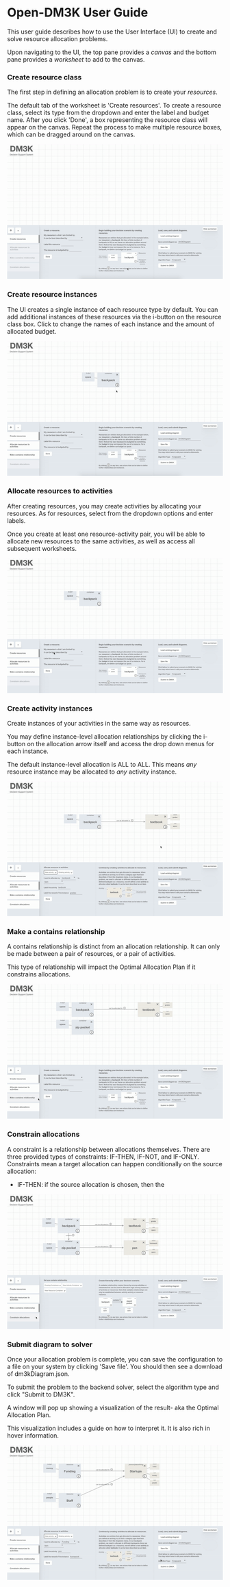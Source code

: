 # Open-DM3K User Guide #

This user guide describes how to use the User Interface (UI) to create and solve resource allocation problems.

Upon navigating to the UI, the top pane provides a *canvas* and the bottom pane provides a *worksheet* to add to the canvas.

### **Create resource class**
The first step in defining an allocation problem is to create your *resources*.

The default tab of the worksheet is 'Create resources'.  To create a resource class, select its type from the dropdown and enter the label and budget name.  After you click 'Done', a box representing the resource class will appear on the canvas.  Repeat the process to make multiple resource boxes, which can be dragged around on the canvas.

![](./gifs/res-1.gif)



### **Create resource instances**
The UI creates a single instance of each resource type by default.  You can add additional instances of these resources via the i-button on the resource class box.  Click to change the names of each instance and the amount of allocated budget.

![](./gifs/res-2.gif)



### **Allocate resources to activities**
After creating resources, you may create activities by allocating your resources.  As for resources, select from the dropdown options and enter labels. 

Once you create at least one resource-activity pair, you will be able to allocate new resources to the same activities, as well as access all subsequent worksheets.

![](./gifs/activity-1.gif)



### **Create activity instances**
Create instances of your activities in the same way as resources.

You may define instance-level allocation relationships by clicking the i-button on the allocation arrow itself and access the drop down menus for each instance.

The default instance-level allocation is ALL to ALL. This means *any* resource instance may be allocated to *any* activity instance.

![](./gifs/activity-2.gif)



### **Make a contains relationship**
A contains relationship is distinct from an allocation relationship. It can only be made between a pair of resources, or a pair of activities.

This type of relationship will impact the Optimal Allocation Plan if it constrains allocations.

![](./gifs/contains-relationship.gif)



### **Constrain allocations**
A constraint is a relationship between allocations themselves. There are three provided types of constraints: IF-THEN, IF-NOT, and IF-ONLY.
Constraints mean a target allocation can happen conditionally on the source allocation:
* IF-THEN: if the source allocation is chosen, then the  

![](./gifs/constrain-allocation.gif)



### **Submit diagram to solver**
Once your allocation problem is complete, you can save the configuration to a file on your system by clicking 'Save file'.  You should then see a download of dm3kDiagram.json.

To submit the problem to the backend solver, select the algorithm type and click "Submit to DM3K".

A window will pop up showing a visualization of the result- aka the Optimal Allocation Plan.

This visualization includes a guide on how to interpret it. It is also rich in hover information.

![](./gifs/submit.gif)
